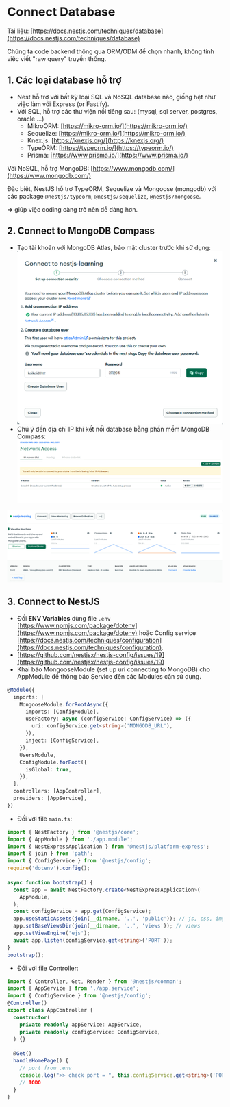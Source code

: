 # Connect Database

Tài liệu: [https://docs.nestjs.com/techniques/database](https://docs.nestjs.com/techniques/database)

Chúng ta code backend thông qua ORM/ODM để chọn nhanh, không tính việc viết "raw query" truyền thống.

## 1. Các loại database hỗ trợ

- Nest hỗ trợ với bất kỳ loại SQL và NoSQL database nào, giống hệt như việc làm với Express (or Fastify).
- Với SQL, hỗ trợ các thư viện nổi tiếng sau: (mysql, sql server, postgres, oracle ...)
  - MikroORM: [https://mikro-orm.io/](https://mikro-orm.io/)
  - Sequelize: [https://mikro-orm.io/](https://mikro-orm.io/)
  - Knex.js: [https://knexjs.org/](https://knexjs.org/)
  - TypeORM: [https://typeorm.io/](https://typeorm.io/)
  - Prisma: [https://www.prisma.io/](https://www.prisma.io/)

Với NoSQL, hỗ trợ MongoDB: [https://www.mongodb.com/](https://www.mongodb.com/)

Đặc biệt, NestJS hỗ trợ TypeORM, Sequelize và Mongoose (mongodb) với các package `@nestjs/typeorm`, `@nestjs/sequelize`, `@nestjs/mongoose`.

$\Rightarrow$ giúp việc coding càng trở nên dễ dàng hơn.

## 2. Connect to MongoDB Compass

- Tạo tài khoản với MongoDB Atlas, bảo mật cluster trước khi sử dụng:
![alt text](/images/Lesson6/account.png)
- Chú ý đến địa chỉ IP khi kết nối database bằng phần mềm MongoDB Compass:
![alt text](/images/Lesson6/network.png)

![alt text](/images/Lesson6/image.png)

## 3. Connect to NestJS

- Đối **ENV Variables** dùng file `.env` [https://www.npmjs.com/package/dotenv](https://www.npmjs.com/package/dotenv) hoặc Config service [https://docs.nestjs.com/techniques/configuration](https://docs.nestjs.com/techniques/configuration).
- [https://github.com/nestjsx/nestjs-config/issues/19](https://github.com/nestjsx/nestjs-config/issues/19)
- Khai báo MongooseModule (set up uri connecting to MongoDB) cho AppModule để thông báo Service đến các Modules cần sử dụng.

```ts
@Module({
  imports: [
    MongooseModule.forRootAsync({
      imports: [ConfigModule],
      useFactory: async (configService: ConfigService) => ({
        uri: configService.get<string>('MONGODB_URL'),
      }),
      inject: [ConfigService],
    }),
    UsersModule,
    ConfigModule.forRoot({
      isGlobal: true,
    }),
  ],
  controllers: [AppController],
  providers: [AppService],
})
```
- Đối với file `main.ts`:

```ts
import { NestFactory } from '@nestjs/core';
import { AppModule } from './app.module';
import { NestExpressApplication } from '@nestjs/platform-express';
import { join } from 'path';
import { ConfigService } from '@nestjs/config';
require('dotenv').config();

async function bootstrap() {
  const app = await NestFactory.create<NestExpressApplication>(
    AppModule,
  );
  const configService = app.get(ConfigService);
  app.useStaticAssets(join(__dirname, '..', 'public')); // js, css, img, ...
  app.setBaseViewsDir(join(__dirname, '..', 'views')); // views
  app.setViewEngine('ejs');
  await app.listen(configService.get<string>('PORT'));
}
bootstrap();
```

- Đối với file Controller:

```ts
import { Controller, Get, Render } from '@nestjs/common';
import { AppService } from './app.service';
import { ConfigService } from '@nestjs/config';
@Controller()
export class AppController {
  constructor(
    private readonly appService: AppService,
    private readonly configService: ConfigService,
  ) {}

  @Get()
  handleHomePage() {
    // port from .env
    console.log(">> check port = ", this.configService.get<string>('PORT'));  
    // TODO
  }
}
```
